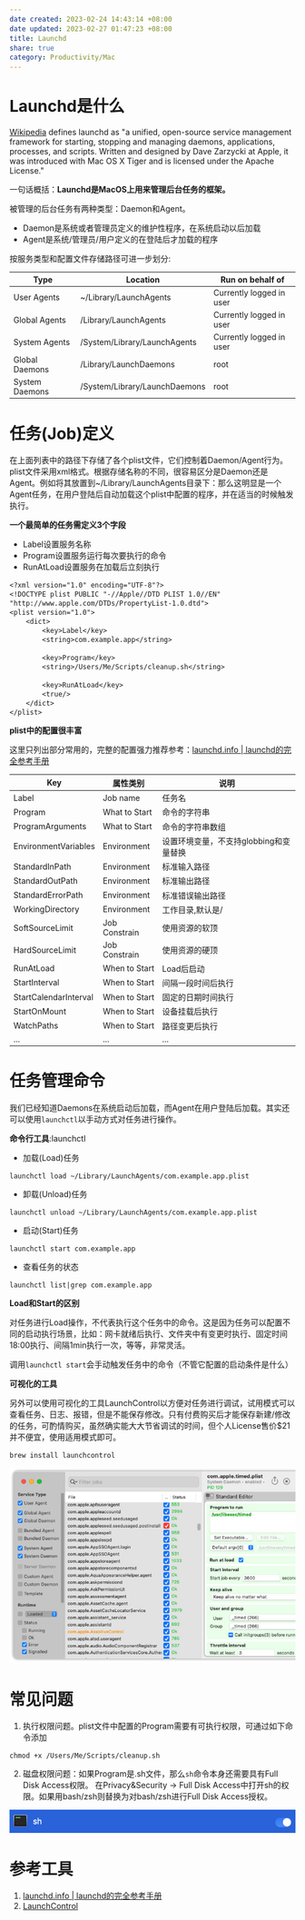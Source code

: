 ```yaml
---
date created: 2023-02-24 14:43:14 +08:00
date updated: 2023-02-27 01:47:23 +08:00
title: Launchd
share: true
category: Productivity/Mac
---
```


# Launchd是什么

[Wikipedia](http://en.wikipedia.org/wiki/Launchd) defines launchd as "a unified, open-source service management framework for starting, stopping and managing daemons, applications, processes, and scripts. Written and designed by Dave Zarzycki at Apple, it was introduced with Mac OS X Tiger and is licensed under the Apache License."

一句话概括：**Launchd是MacOS上用来管理后台任务的框架。**

被管理的后台任务有两种类型：Daemon和Agent。
- Daemon是系统或者管理员定义的维护性程序，在系统启动以后加载
- Agent是系统/管理员/用户定义的在登陆后才加载的程序

按服务类型和配置文件存储路径可进一步划分:

| Type           | Location                      | Run on behalf of         |
| -------------- | ----------------------------- | ------------------------ |
| User Agents    | ~/Library/LaunchAgents        | Currently logged in user |
| Global Agents  | /Library/LaunchAgents         | Currently logged in user |
| System Agents  | /System/Library/LaunchAgents  | Currently logged in user |
| Global Daemons | /Library/LaunchDaemons        | root                     |
| System Daemons | /System/Library/LaunchDaemons | root                     |

# 任务(Job)定义

在上面列表中的路径下存储了各个plist文件，它们控制着Daemon/Agent行为。plist文件采用xml格式。根据存储名称的不同，很容易区分是Daemon还是Agent。例如将其放置到~/Library/LaunchAgents目录下：那么这明显是一个Agent任务，在用户登陆后自动加载这个plist中配置的程序，并在适当的时候触发执行。

**一个最简单的任务需定义3个字段**

- Label设置服务名称
- Program设置服务运行每次要执行的命令
- RunAtLoad设置服务在加载后立刻执行

```
<?xml version="1.0" encoding="UTF-8"?> 
<!DOCTYPE plist PUBLIC "-//Apple//DTD PLIST 1.0//EN" "http://www.apple.com/DTDs/PropertyList-1.0.dtd"> 
<plist version="1.0"> 
	<dict> 
		<key>Label</key> 
		<string>com.example.app</string> 
		
		<key>Program</key>
		<string>/Users/Me/Scripts/cleanup.sh</string> 
		
		<key>RunAtLoad</key> 
		<true/> 
	</dict> 
</plist>
```

**plist中的配置很丰富**

这里只列出部分常用的，完整的配置强力推荐参考：[launchd.info | launchd的完全参考手册](https://www.launchd.info/)

| Key                   | 属性类别      | 说明                                   |
| --------------------- | ------------- | -------------------------------------- |
| Label                 | Job name      | 任务名                                 |
| Program               | What to Start | 命令的字符串                           |
| ProgramArguments      | What to Start | 命令的字符串数组                       |
| EnvironmentVariables  | Environment   | 设置环境变量，不支持globbing和变量替换 |
| StandardInPath        | Environment   | 标准输入路径                           |
| StandardOutPath       | Environment   | 标准输出路径                           |
| StandardErrorPath     | Environment   | 标准错误输出路径                       |
| WorkingDirectory      | Environment   | 工作目录,默认是/                       |
| SoftSourceLimit       | Job Constrain | 使用资源的软顶                         |
| HardSourceLimit       | Job Constrain | 使用资源的硬顶                         |
| RunAtLoad             | When to Start | Load后启动                             |
| StartInterval         | When to Start | 间隔一段时间后执行                     |
| StartCalendarInterval | When to Start | 固定的日期时间执行                     |
| StartOnMount          | When to Start | 设备挂载后执行                         |
| WatchPaths            | When to Start | 路径变更后执行                         |
| ...                   | ...           | ...                                    |

# 任务管理命令

我们已经知道Daemons在系统启动后加载，而Agent在用户登陆后加载。其实还可以使用`launchctl`以手动方式对任务进行操作。

**命令行工具**:launchctl

- 加载(Load)任务
```
launchctl load ~/Library/LaunchAgents/com.example.app.plist
```
- 卸载(Unload)任务
```
launchctl unload ~/Library/LaunchAgents/com.example.app.plist
```
- 启动(Start)任务
```
launchctl start com.example.app
```
- 查看任务的状态
```
launchctl list|grep com.example.app
```

**Load和Start的区别**

对任务进行Load操作，不代表执行这个任务中的命令。这是因为任务可以配置不同的启动执行场景，比如：网卡就绪后执行、文件夹中有变更时执行、固定时间18:00执行、间隔1min执行一次，等等，非常灵活。

调用`launchctl start`会手动触发任务中的命令（不管它配置的启动条件是什么）

**可视化的工具**

另外可以使用可视化的工具LaunchControl以方便对任务进行调试，试用模式可以查看任务、日志、报错，但是不能保存修改。只有付费购买后才能保存新建/修改的任务，可酌情购买，虽然确实能大大节省调试的时间，但个人License售价$21并不便宜，使用适用模式即可。

```
brew install launchcontrol
```

![Pasted image 20230224140720.png](../../img/Pasted%20image%2020230224140720.png)

# 常见问题

1. 执行权限问题。plist文件中配置的Program需要有可执行权限，可通过如下命令添加

```
chmod +x /Users/Me/Scripts/cleanup.sh
```

2. 磁盘权限问题：如果Program是.sh文件，那么`sh`命令本身还需要具有Full Disk Access权限。
在Privacy&Security -> Full Disk Access中打开sh的权限。如果用bash/zsh则替换为对bash/zsh进行Full Disk Access授权。

![2023-02-24_14.39.46.png](../../img/2023-02-24_14.39.46.png)

# 参考工具

1. [launchd.info | launchd的完全参考手册](https://www.launchd.info/)
2. [LaunchControl](https://www.soma-zone.com/LaunchControl/)
